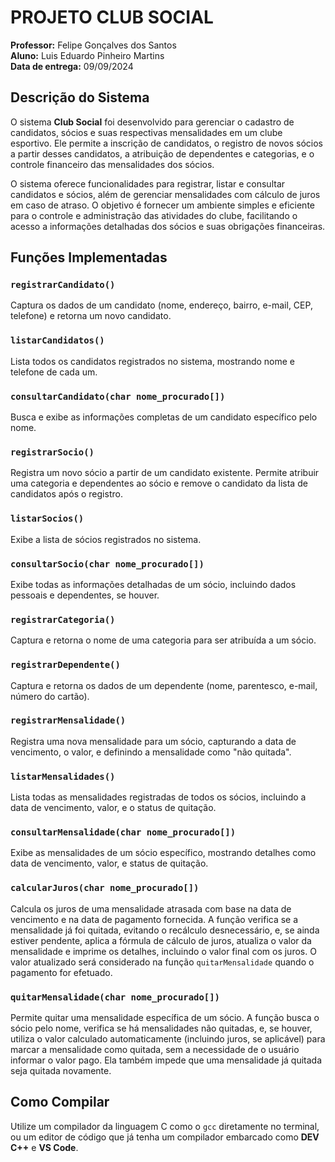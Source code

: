 # PROJETO CLUB SOCIAL

**Professor:** Felipe Gonçalves dos Santos  
**Aluno:** Luis Eduardo Pinheiro Martins  
**Data de entrega:** 09/09/2024

## Descrição do Sistema

O sistema **Club Social** foi desenvolvido para gerenciar o cadastro de candidatos, sócios e suas respectivas mensalidades em um clube esportivo. Ele permite a inscrição de candidatos, o registro de novos sócios a partir desses candidatos, a atribuição de dependentes e categorias, e o controle financeiro das mensalidades dos sócios.

O sistema oferece funcionalidades para registrar, listar e consultar candidatos e sócios, além de gerenciar mensalidades com cálculo de juros em caso de atraso. O objetivo é fornecer um ambiente simples e eficiente para o controle e administração das atividades do clube, facilitando o acesso a informações detalhadas dos sócios e suas obrigações financeiras.


## Funções Implementadas

### `registrarCandidato()`
Captura os dados de um candidato (nome, endereço, bairro, e-mail, CEP, telefone) e retorna um novo candidato.

### `listarCandidatos()`
Lista todos os candidatos registrados no sistema, mostrando nome e telefone de cada um.

### `consultarCandidato(char nome_procurado[])`
Busca e exibe as informações completas de um candidato específico pelo nome.

### `registrarSocio()`
Registra um novo sócio a partir de um candidato existente. Permite atribuir uma categoria e dependentes ao sócio e remove o candidato da lista de candidatos após o registro.

### `listarSocios()`
Exibe a lista de sócios registrados no sistema.

### `consultarSocio(char nome_procurado[])`
Exibe todas as informações detalhadas de um sócio, incluindo dados pessoais e dependentes, se houver.

### `registrarCategoria()`
Captura e retorna o nome de uma categoria para ser atribuída a um sócio.

### `registrarDependente()`
Captura e retorna os dados de um dependente (nome, parentesco, e-mail, número do cartão).

### `registrarMensalidade()`
Registra uma nova mensalidade para um sócio, capturando a data de vencimento, o valor, e definindo a mensalidade como "não quitada".

### `listarMensalidades()`
Lista todas as mensalidades registradas de todos os sócios, incluindo a data de vencimento, valor, e o status de quitação.

### `consultarMensalidade(char nome_procurado[])`
Exibe as mensalidades de um sócio específico, mostrando detalhes como data de vencimento, valor, e status de quitação.

### `calcularJuros(char nome_procurado[])`
Calcula os juros de uma mensalidade atrasada com base na data de vencimento e na data de pagamento fornecida. A função verifica se a mensalidade já foi quitada, evitando o recálculo desnecessário, e, se ainda estiver pendente, aplica a fórmula de cálculo de juros, atualiza o valor da mensalidade e imprime os detalhes, incluindo o valor final com os juros. O valor atualizado será considerado na função `quitarMensalidade` quando o pagamento for efetuado.

### `quitarMensalidade(char nome_procurado[])`
Permite quitar uma mensalidade específica de um sócio. A função busca o sócio pelo nome, verifica se há mensalidades não quitadas, e, se houver, utiliza o valor calculado automaticamente (incluindo juros, se aplicável) para marcar a mensalidade como quitada, sem a necessidade de o usuário informar o valor pago. Ela também impede que uma mensalidade já quitada seja quitada novamente.

## Como Compilar

Utilize um compilador da linguagem C como o `gcc` diretamente no terminal, ou um editor de código que já tenha um compilador embarcado como **DEV C++** e **VS Code**.
